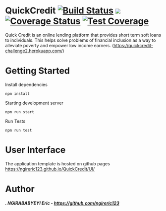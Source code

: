 # QuickCredit [![Build Status](https://travis-ci.org/ngireric123/QuickCredit.svg?branch=develop)](https://travis-ci.org/ngireric123/QuickCredit)    <a href="https://codeclimate.com/github/ngireric123/QuickCredit/maintainability"><img src="https://api.codeclimate.com/v1/badges/7f3e458d461aa92a8206/maintainability" /></a>    [![Coverage Status](https://coveralls.io/repos/github/ngireric123/QuickCredit/badge.svg?branch=develop)](https://coveralls.io/github/ngireric123/QuickCredit?branch=develop)   [![Test Coverage](https://api.codeclimate.com/v1/badges/7f3e458d461aa92a8206/test_coverage)](https://codeclimate.com/github/ngireric123/QuickCredit/test_coverage)
Quick Credit is an online lending platform that provides short term soft loans to individuals. This
helps solve problems of financial inclusion as a way to alleviate poverty and empower low
income earners.               (https://quickcredit-challenge2.herokuapp.com/)


# Getting Started
Install dependencies 

`npm install`

Starting development server 

`npm run start`

Run Tests 

`npm run test`

# User Interface

The application template is hosted on github pages https://ngireric123.github.io/QuickCredit/UI/





# Author

##### . NGIRABABYEYI Eric  - https://github.com/ngireric123
